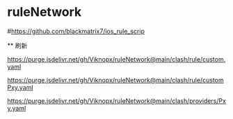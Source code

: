 # ruleNetwork

#https://github.com/blackmatrix7/ios_rule_scrip


** 刷新

https://purge.jsdelivr.net/gh/Viknopx/ruleNetwork@main/clash/rule/custom.yaml

https://purge.jsdelivr.net/gh/Viknopx/ruleNetwork@main/clash/rule/customPxy.yaml

https://purge.jsdelivr.net/gh/Viknopx/ruleNetwork@main/clash/providers/Pxy.yaml

